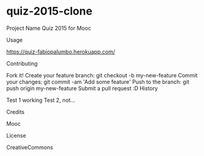 # quiz-2015-clone
Project Name
Quiz 2015 for Mooc

Usage

https://quiz-fabiopalumbo.herokuapp.com/

Contributing

Fork it!
Create your feature branch: git checkout -b my-new-feature
Commit your changes: git commit -am 'Add some feature'
Push to the branch: git push origin my-new-feature
Submit a pull request :D
History

Test 1 working
Test 2, not...

Credits

Mooc

License

CreativeCommons

